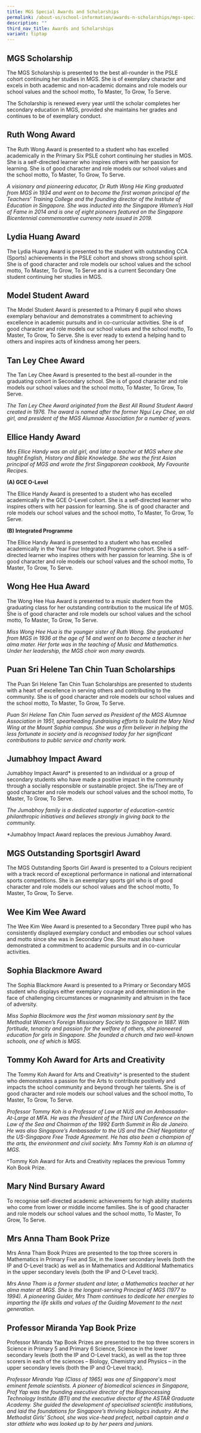 ```yaml
---
title: MGS Special Awards and Scholarships
permalink: /about-us/school-information/awards-n-scholarships/mgs-special-awards-and-scholarships/
description: ""
third_nav_title: Awards and Scholarships
variant: tiptap
---
```

<h2>MGS Scholarship</h2>
<p>The MGS Scholarship is presented to the best all-rounder in the PSLE cohort
continuing her studies in MGS. She is of exemplary character and excels
in both academic and non-academic domains and role models our school values
and the school motto, To Master, To Grow, To Serve.</p>
<p>The Scholarship is renewed every year until the scholar completes her
secondary education in MGS, provided she maintains her grades and continues
to be of exemplary conduct.</p>
<p></p>
<h2>Ruth Wong Award</h2>
<p>The Ruth Wong Award is presented to a student who has excelled academically
in the Primary Six PSLE cohort continuing her studies in MGS. She is a
self-directed learner who inspires others with her passion for learning.
She is of good character and role models our school values and the school
motto, To Master, To Grow, To Serve.</p>
<p><em>A visionary and pioneering educator, Dr Ruth Wong Hie King graduated from MGS in 1934 and went on to become the first woman principal of the Teachers’ Training College and the founding director of the Institute of Education in Singapore. She was inducted into the Singapore Women’s Hall of Fame in 2014 and is one of eight pioneers featured on the Singapore Bicentennial commemorative currency note issued in 2019.</em>
</p>
<h2>Lydia Huang Award</h2>
<p>The Lydia Huang Award is presented to the student with outstanding CCA
(Sports) achievements in the PSLE cohort and shows strong school spirit.
She is of good character and role models our school values and the school
motto, To Master, To Grow, To Serve and is a current Secondary One student
continuing her studies in MGS.</p>
<h2>Model Student Award</h2>
<p>The Model Student Award is presented to a Primary 6 pupil who shows exemplary
behaviour and demonstrates a commitment to achieving excellence in academic
pursuits and in co-curricular activities. She is of good character and
role models our school values and the school motto, To Master, To Grow,
To Serve. She is ever ready to extend a helping hand to others and inspires
acts of kindness among her peers.</p>
<h2>Tan Ley Chee Award</h2>
<p>The Tan Ley Chee Award is presented to the best all-rounder in the graduating
cohort in Secondary school. She is of good character and role models our
school values and the school motto, To Master, To Grow, To Serve.</p>
<p><em>The Tan Ley Chee Award originated from the Best All Round Student Award created in 1976. The award is named after the former Ngui Ley Chee, an old girl, and president of the MGS Alumnae Association for a number of years.</em>
</p>
<h2>Ellice Handy Award&nbsp;</h2>
<p><em>Mrs Ellice Handy was an old girl, and later a teacher at MGS where she taught English, History and Bible Knowledge. She was the first Asian principal of MGS and wrote the first Singaporean cookbook, My Favourite Recipes.</em>
</p>
<p><strong>(A) GCE O-Level</strong>
</p>
<p>The Ellice Handy Award is presented to a student who has excelled academically
in the GCE O-Level cohort. She is a self-directed learner who inspires
others with her passion for learning. She is of good character and role
models our school values and the school motto, To Master, To Grow, To Serve.</p>
<p><strong>(B) Integrated Programme</strong>
</p>
<p>The Ellice Handy Award is presented to a student who has excelled academically
in the Year Four Integrated Programme cohort. She is a self-directed learner
who inspires others with her passion for learning. She is of good character
and role models our school values and the school motto, To Master, To Grow,
To Serve.</p>
<h2>Wong Hee Hua Award</h2>
<p>The Wong Hee Hua Award is presented to a music student from the graduating
class for her outstanding contribution to the musical life of MGS. She
is of good character and role models our school values and the school motto,
To Master, To Grow, To Serve.</p>
<p><em>Miss Wong Hee Hua is the younger sister of Ruth Wong. She graduated from MGS in 1936 at the age of 14 and went on to become a teacher in her alma mater. Her forte was in the teaching of Music and Mathematics. Under her leadership, the MGS choir won many awards.</em>
</p>
<h2>Puan Sri Helene Tan Chin Tuan Scholarships</h2>
<p>The Puan Sri Helene Tan Chin Tuan Scholarships are presented to students
with a heart of excellence in serving others and contributing to the community.
She is of good character and role models our school values and the school
motto, To Master, To Grow, To Serve.</p>
<p><em>Puan Sri Helene Tan Chin Tuan served as President of the MGS Alumnae Association in 1951, spearheading fundraising efforts to build the Mary Nind Wing at the Mount Sophia campus. She was a firm believer in helping the less fortunate in society and is recognised today for her significant contributions to public service and charity work.</em>
</p>
<h2>Jumabhoy Impact Award</h2>
<p>Jumabhoy Impact Award* is presented to an individual or a group of secondary
students who have made a positive impact in the community through a socially
responsible or sustainable project. She is/They are of good character and
role models our school values and the school motto, To Master, To Grow,
To Serve.</p>
<p><em>The Jumabhoy family is a dedicated supporter of education-centric philanthropic initiatives and believes strongly in giving back to the community.</em>
</p>
<p>*Jumabhoy Impact Award replaces the previous Jumabhoy Award.</p>
<h2>MGS Outstanding Sportsgirl Award</h2>
<p>The MGS Outstanding Sports Girl Award is presented to a Colours recipient
with a track record of exceptional performance in national and international
sports competitions. She is an exemplary sports girl who is of good character
and role models our school values and the school motto, To Master, To Grow,
To Serve.</p>
<h2>Wee Kim Wee Award</h2>
<p>The Wee Kim Wee Award is presented to a Secondary Three pupil who has
consistently displayed exemplary conduct and embodies our school values
and motto since she was in Secondary One. She must also have demonstrated
a commitment to academic pursuits and in co-curricular activities.</p>
<h2>Sophia Blackmore Award</h2>
<p>The Sophia Blackmore Award is presented to a Primary or Secondary MGS
student who displays either exemplary courage and determination in the
face of challenging circumstances or magnanimity and altruism in the face
of adversity.</p>
<p><em>Miss Sophia Blackmore was the first woman missionary sent by the Methodist Women’s Foreign Missionary Society to Singapore in 1887. With fortitude, tenacity and passion for the welfare of others, she pioneered education for girls in Singapore. She founded a church and two well-known schools, one of which is MGS.</em>
</p>
<h2>Tommy Koh Award for Arts and Creativity</h2>
<p>The Tommy Koh Award for Arts and Creativity^ is presented to the student
who demonstrates a passion for the Arts to contribute positively and impacts
the school community and beyond through her talents. She is of good character
and role models our school values and the school motto, To Master, To Grow,
To Serve.</p>
<p><em>Professor Tommy Koh is a Professor of Law at NUS and an Ambassador-At-Large at MFA. He was the President of the Third UN Conference on the Law of the Sea and Chairman of the 1992 Earth Summit in Rio de Janeiro. He was also Singapore’s Ambassador to the US and the Chief Negotiator of the US-Singapore Free Trade Agreement. He has also been a champion of the arts, the environment and civil society. Mrs Tommy Koh is an alumna of MGS.</em>
</p>
<p>^Tommy Koh Award for Arts and Creativity replaces the previous Tommy Koh
Book Prize.</p>
<h2>Mary Nind Bursary Award</h2>
<p>To recognise self-directed academic achievements for high ability students
who come from lower or middle income families. She is of good character
and role models our school values and the school motto, To Master, To Grow,
To Serve.</p>
<h2>Mrs Anna Tham Book Prize</h2>
<p>Mrs Anna Tham Book Prizes are presented to the top three scorers in Mathematics
in Primary Five and Six, in the lower secondary levels (both the IP and
O-Level track) as well as in Mathematics and Additional Mathematics in
the upper secondary levels (both the IP and O-Level track).</p>
<p><em>Mrs Anna Tham is a former student and later, a Mathematics teacher at her alma mater at MGS. She is the longest-serving Principal of MGS (1977 to 1994). A pioneering Guider, Mrs Tham continues to dedicate her energies to imparting the life skills and values of the Guiding Movement to the next generation.</em>
</p>
<h2>Professor Miranda Yap Book Prize</h2>
<p>Professor Miranda Yap Book Prizes are presented to the top three scorers
in Science in Primary 5 and Primary 6 Science, Science in the lower secondary
levels (both the IP and O-Level track), as well as the top three scorers
in each of the sciences – Biology, Chemistry and Physics – in the upper
secondary levels (both the IP and O-Level track).</p>
<p><em>Professor Miranda Yap (Class of 1965) was one of Singapore's most eminent female scientists. A pioneer of biomedical sciences in Singapore, Prof Yap was the founding executive director of the Bioprocessing Technology Institute (BTI) and the executive director of the ASTAR Graduate Academy. She guided the development of specialised scientific institutions, and laid the foundations for Singapore’s thriving biologics industry. At the Methodist Girls’ School, she was vice-head prefect, netball captain and a star athlete who was looked up to by her peers and juniors.</em>
</p>